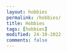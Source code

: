 ```yaml
---
layout: hobbies
permalink: /hobbies/
title: Hobbies
tags: [hobbies]
modified: 24-10-2022
comments: false
---
```

